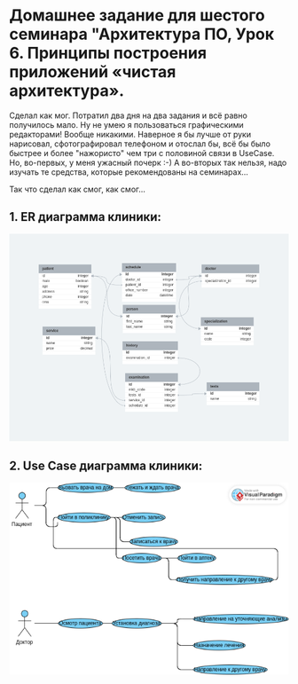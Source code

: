 # Домашнее задание для шестого семинара "Архитектура ПО, Урок 6. Принципы построения приложений «чистая архитектура».

Сделал как мог. Потратил два дня на два задания и всё равно получилось мало. Ну не умею я пользоваться графическими редакторами! Вообще никакими. Наверное я бы лучше от руки нарисовал, сфотографировал телефоном и отослал бы, всё бы было быстрее и более "нажористо" чем три с половиной связи в UseCase. Но, во-первых, у меня ужасный почерк :-) А во-вторых так нельзя, надо изучать те средства, которые рекомендованы на семинарах...

Так что сделал как смог, как смог...

## 1. ER диаграмма клиники:
![](erd_clinic.png)

## 2. Use Case диаграмма клиники:
![](usecase_clinic.png)
